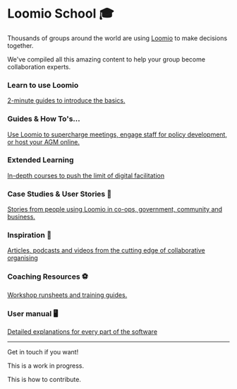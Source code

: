 # Loomio School 🎓

Thousands of groups around the world are using [Loomio](http://loomio.org) to make decisions together.

We've compiled all this amazing content to help your group become collaboration experts.


### Learn to use Loomio
[2-minute guides to introduce the basics.](beginner/index.md)

### Guides & How To's...
[Use Loomio to supercharge meetings, engage staff for policy development, or host your AGM online.](guides/index.md)

### Extended Learning
[In-depth courses to push the limit of digital facilitation](extended/index.md)

### Case Studies & User Stories 🐒
[Stories from people using Loomio in co-ops, government, community and business.](case_studies.html)

### Inspiration 🚀
[Articles, podcasts and videos from the cutting edge of collaborative organising](inspiration.html)

### Coaching Resources ⚽
[Workshop runsheets and training guides.](coaching_resources.html)

### User manual 🖥
[Detailed explanations for every part of the software](https://help.loomio.org/)


---

Get in touch if you want!

This is a work in progress.

This is how to contribute.